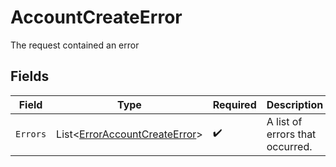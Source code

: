 # AccountCreateError

The request contained an error


## Fields

| Field                                                                               | Type                                                                                | Required                                                                            | Description                                                                         |
| ----------------------------------------------------------------------------------- | ----------------------------------------------------------------------------------- | ----------------------------------------------------------------------------------- | ----------------------------------------------------------------------------------- |
| `Errors`                                                                            | List<[ErrorAccountCreateError](../../Models/Components/ErrorAccountCreateError.md)> | :heavy_check_mark:                                                                  | A list of errors that occurred.                                                     |